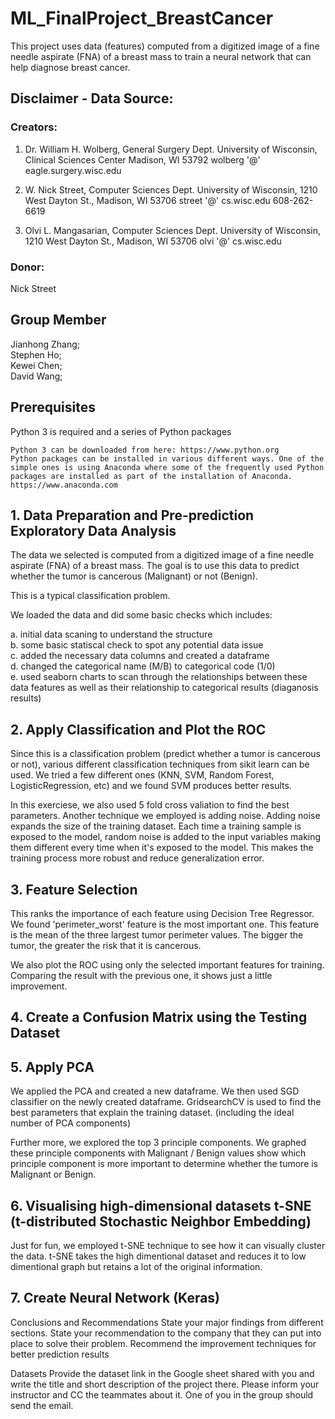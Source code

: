 # ML_FinalProject_BreastCancer
This project uses data (features) computed from a digitized image of a fine needle aspirate (FNA) of a breast mass to train a neural network that can help diagnose breast cancer. 

## Disclaimer - Data Source:
### Creators: 

1. Dr. William H. Wolberg, General Surgery Dept. 
University of Wisconsin, Clinical Sciences Center 
Madison, WI 53792 
wolberg '@' eagle.surgery.wisc.edu 

2. W. Nick Street, Computer Sciences Dept. 
University of Wisconsin, 1210 West Dayton St., Madison, WI 53706 
street '@' cs.wisc.edu 608-262-6619 

3. Olvi L. Mangasarian, Computer Sciences Dept. 
University of Wisconsin, 1210 West Dayton St., Madison, WI 53706 
olvi '@' cs.wisc.edu 

### Donor: 
Nick Street

## Group Member
Jianhong Zhang;  
Stephen Ho;  
Kewei Chen;  
David Wang;  


## Prerequisites

Python 3 is required and a series of Python packages

```
Python 3 can be downloaded from here: https://www.python.org
Python packages can be installed in various different ways. One of the simple ones is using Anaconda where some of the frequently used Python packages are installed as part of the installation of Anaconda. https://www.anaconda.com
```

## 1. Data Preparation and Pre-prediction Exploratory Data Analysis
The data we selected is computed from a digitized image of a fine needle aspirate (FNA) of a breast mass. The goal is to use this data to predict whether the tumor is cancerous (Malignant) or not (Benign).  

This is a typical classification problem.  

We loaded the data and did some basic checks which includes:  

a. initial data scaning to understand the structure  
b. some basic statiscal check to spot any potential data issue  
c. added the necessary data columns and created a dataframe  
d. changed the categorical name (M/B) to categorical code (1/0)  
e. used seaborn charts to scan through the relationships between these data features as well as their relationship to categorical results (diaganosis results)  


## 2. Apply Classification and Plot the ROC

Since this is a classification problem (predict whether a tumor is cancerous or not), various different classification techniques from sikit learn can be used. We tried a few different ones (KNN, SVM, Random Forest, LogisticRegression, etc) and we found SVM produces better results.

In this exerciese, we also used 5 fold cross valiation to find the best parameters.
Another technique we employed is adding noise. Adding noise expands the size of the training dataset. Each time a training sample is exposed to the model, random noise is added to the input variables making them different every time when it's exposed to the model. This makes the training process more robust and reduce generalization error.


## 3. Feature Selection

This ranks the importance of each feature using Decision Tree Regressor.
We found 'perimeter_worst' feature is the most important one. This feature is the mean of the three largest tumor perimeter values. The bigger the tumor, the greater the risk that it is cancerous.

We also plot the ROC using only the selected important features for training. Comparing the result with the previous one, it shows just a little improvement.

## 4. Create a Confusion Matrix using the Testing Dataset

## 5. Apply PCA

We applied the PCA and created a new dataframe. We then used SGD classifier on the newly created dataframe. GridsearchCV is used to find the best parameters that explain the training dataset. (including the ideal number of PCA components)

Further more, we explored the top 3 principle components.
We graphed these principle components with Malignant / Benign values show which principle component is more important to determine whether the tumore is Malignant or Benign.

## 6. Visualising high-dimensional datasets t-SNE (t-distributed Stochastic Neighbor Embedding)

Just for fun, we employed t-SNE technique to see how it can visually cluster the data. 
t-SNE takes the high dimentional dataset and reduces it to low dimentional graph but retains a lot of the original information.

## 7. Create Neural Network (Keras)

	

 Conclusions and Recommendations
State your major findings from different sections. 
State your recommendation to the company that they can put into place to solve their problem.
Recommend the improvement techniques for better prediction results

Datasets
Provide the dataset link in the Google sheet shared with you and write the title and short description of the project there. Please inform your instructor and CC the teammates about it. One of you in the group should send the email.
